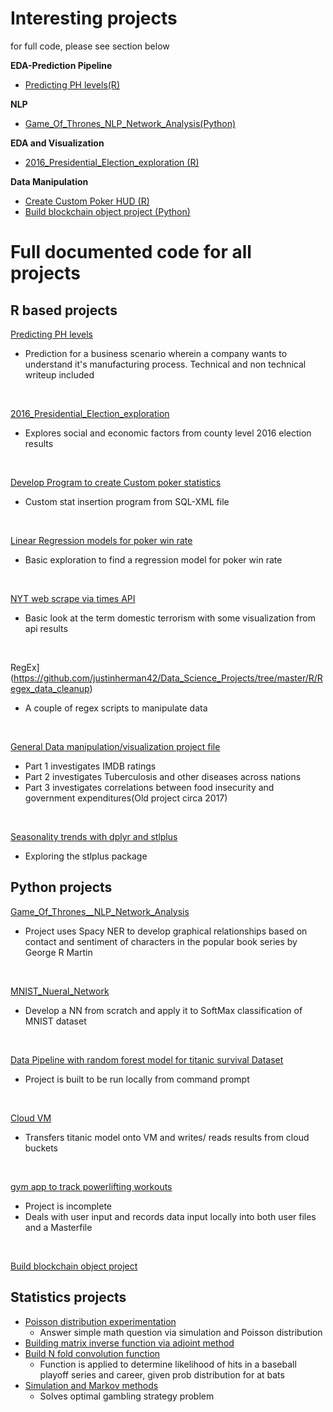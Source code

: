 # Interesting projects<br>
for full code, please see section below

**EDA-Prediction Pipeline**
+ [Predicting PH levels(R)](https://rpubs.com/justin_herman_42/497179)

**NLP**
+ [Game_Of_Thrones_NLP_Network_Analysis(Python)](https://nbviewer.jupyter.org/github/justinherman42/Data_Science_Projects/blob/master/Python/Game_Of_Thrones__NLP_Network_Analysis/Game_of_Thrones_NER.ipynb)

**EDA and Visualization**
+ [2016_Presidential_Election_exploration (R)](http://rpubs.com/justin_herman_42/457852)
  
**Data Manipulation**
+ [Create Custom Poker HUD (R)](https://rpubs.com/justin_herman_42/385739)
+ [Build blockchain object project (Python)](https://github.com/justinherman42/Data_Science_Projects/blob/master/Python/Build%20Blockchain/Blockchain.py)

# Full documented code for all projects

## R based projects

[Predicting PH levels](https://github.com/justinherman42/Data_Science_Projects/tree/master/R/Predicting_PH_levels) 

+ Prediction for a business scenario wherein a company wants to understand it's manufacturing process. Technical and non technical writeup included
<br>

[2016_Presidential_Election_exploration](https://github.com/justinherman42/Data_Science_Projects/tree/master/R/2016_CountyLevel_Election_Data) 

+ Explores social and economic factors from county level 2016 election results
<br>

[Develop Program to create Custom poker statistics](https://github.com/justinherman42/Data_Science_Projects/tree/master/R/Build_Custom_Poker_Statistics_Software) 

+ Custom stat insertion program from SQL-XML file
<br>

[Linear Regression models for poker win rate](https://github.com/justinherman42/Data_Science_Projects/tree/master/R/Build_Linear_Regression_Model_For_Poker_Winrate) 
+ Basic exploration to find a regression model for poker win rate
<br>

[NYT web scrape via times API](https://github.com/justinherman42/Data_Science_Projects/tree/master/R/New_York_times_webscrape) 

+ Basic look at the term domestic terrorism with some visualization from api results
<br>

RegEx](https://github.com/justinherman42/Data_Science_Projects/tree/master/R/Regex_data_cleanup)
+ A couple of regex scripts to manipulate data 
<br>

[General Data manipulation/visualization project file](https://github.com/justinherman42/Data_Science_Projects/tree/master/R/General_Data_manipulation)
<span style="color:blue">
+ Part 1 investigates IMDB ratings 
+ Part 2 investigates Tuberculosis and other diseases across nations 
+ Part 3 investigates correlations between food insecurity and government expenditures(Old project circa 2017) 
</span>
<br>

[Seasonality trends with dplyr and stlplus](https://github.com/justinherman42/Data_Science_Projects/tree/master/R/Seasonality%20trends%20with%20dplyr%20and%20stlplus)
+ Exploring the stlplus package


## Python projects
 
[Game_Of_Thrones__NLP_Network_Analysis](https://github.com/justinherman42/Data_Science_Projects/blob/master/Python/Game_Of_Thrones__NLP_Network_Analysis/Game_of_Thrones_NER.ipynb) 
+ Project uses Spacy NER to develop graphical relationships based on contact and sentiment of characters in the popular book series by George R Martin
<br>

[MNIST_Nueral_Network](https://github.com/justinherman42/Data_Science_Projects/tree/master/Python/Mnist_dataset_Neural_Network_from_scratch)
+ Develop a NN from scratch and apply it to SoftMax classification of MNIST dataset
<br>

[Data Pipeline with random forest model for titanic survival Dataset](https://github.com/justinherman42/Data_Science_Projects/tree/master/Python/Titanic_Survival_Pipeline)
+ Project is built to be run locally from command prompt
<br>

[Cloud VM](https://github.com/justinherman42/Data_Science_Projects/tree/master/Python/Cloud_VM) 
+ Transfers titanic model onto VM and writes/ reads results from cloud buckets 
<br>

[gym app to track powerlifting workouts](https://github.com/justinherman42/Data_Science_Projects/tree/master/Python/gym%20app)
+ Project is incomplete  
+ Deals with user input and records data input locally into both user files and a Masterfile
<br>

[Build blockchain object project](https://github.com/justinherman42/Data_Science_Projects/tree/master/Python/Build%20Blockchain)

## Statistics projects
+ [Poisson distribution experimentation](https://github.com/justinherman42/Data_Science_Projects/tree/master/Math_Statistics/Applying_poisson) 
  + Answer simple math question via simulation and Poisson distribution
+ [Building matrix inverse function via adjoint method](https://github.com/justinherman42/Data_Science_Projects/tree/master/Math_Statistics/Matrix_inverse_function)
+ [Build N fold convolution function](https://github.com/justinherman42/Data_Science_Projects/tree/master/Math_Statistics/Nfold_convolution_function)
  + Function is applied to determine likelihood of hits in a baseball playoff series and career, given prob distribution for at bats
+ [Simulation and Markov methods](https://github.com/justinherman42/Data_Science_Projects/tree/master/Math_Statistics/Simulation_and_Markov)
  + Solves optimal gambling strategy problem
